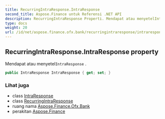 ```yaml
---
title: RecurringIntraResponse.IntraResponse
second_title: Aspose.Finance untuk Referensi .NET API
description: RecurringIntraResponse Properti. Mendapat atau menyetelIntraResponse .
type: docs
weight: 20
url: /id/net/aspose.finance.ofx.bank/recurringintraresponse/intraresponse/
---
```

## RecurringIntraResponse.IntraResponse property

Mendapat atau menyetel`IntraResponse` .

```csharp
public IntraResponse IntraResponse { get; set; }
```

### Lihat juga

* class [IntraResponse](../../intraresponse/)
* class [RecurringIntraResponse](../)
* ruang nama [Aspose.Finance.Ofx.Bank](../../recurringintraresponse/)
* perakitan [Aspose.Finance](../../../)


